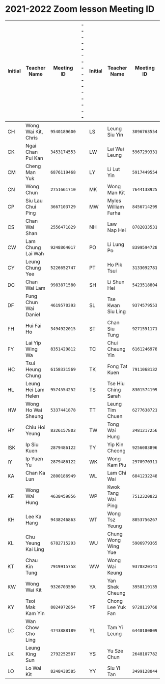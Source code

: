 # **2021-2022 Zoom lesson Meeting ID**

| Initial | Teacher Name | Meeting ID | ---------------- | Initial | Teacher Name | Meeting ID |
| ------- | ------------ | ---------- | ---------------- | ------- | ------------ | ---------- |
| CH | Wong Wai Kit, Chris   | `9540189600` |   | LS | Leung Siu Yin         | `3096763554` | 
| CK | Ngai Chan Pui Kan     | `3453174553` |   | LW | Lai Wai Leung         | `5967299331` | 
| CM | Cheng Man Yuk         | `6876119468` |   | LY | Li Lut Yin            | `5917449554` | 
| CN | Wong Chun             | `2751661710` |   | MK | Wong Man Kit          | `7644138925` | 
| CP | Siu Lau Chui Ping     | `3667103729` |   | MW | Myles William Farha   | `8456714299` | 
| CS | Chan Wai Shan         | `2556471829` |   | NH | Law Nap Hei           | `8782033531` | 
| CW | Lam Chung Lai Wah     | `9248864017` |   | PO | Li Lung Po            | `8399594728` | 
| CY | Leung Chung Yee       | `5226652747` |   | PT | Ho Pik Tsui           | `3133092781` | 
| DC | Chan Wai Lam          | `9983871580` |   | SH | Li Shun Hei           | `5423518804` | 
| DF | Fung Chun Wai Daniel  | `4619570393` |   | SL | Tse Kwan Siu Ling     | `9374579553` | 
| FH | Hui Fai Ho            | `3494922015` |   | ST | Chan Siu Tung         | `9271551171` | 
| FY | Lai Yip Wing Wa       | `8351429812` |   | TC | Chui Cheung Yin       | `6161246978` | 
| HC | Tsui Heung Chung      | `6158331569` |   | TK | Fong Tat Kuen         | `7911068132` | 
| HL | Leung Hei Lam Helen   | `9574554252` |   | TS | Tse Hiu Ching Sarah   | `8301574199` | 
| HW | Wong Ho Wai Sheung    | `5337441878` |   | TT | Leung Tim Chuen       | `6277638721` | 
| HY | Chiu Hoi Yeung        | `8326157803` |   | TW | Tong Wai Hung         | `3481217256` | 
| ISK| Ip Siu Kuen           | `2879486122` |   | TY | Yip Kin Cheong        | `9256083896` | 
| IY | Ip Yuen Yu            | `2879486122` |   | WK | Wong Kam Piu          | `2970970311` | 
| KA | Chan Ka Lun           | `2800186949` |   | WL | Lam Chi Wai           | `6841232248` | 
| KE | Wong Wai Hung         | `4638459856` |   | WP | Kwok Tang Wai Ping    | `7512320822` | 
| KH | Lee Ka Hang           | `9438246863` |   | WT | Wong Tsz Yeung        | `8053756267` | 
| KL | Chu Yeung Kai Ling    | `6782715293` |   | WU | Chung Wong Wing Yue   | `5906979365` | 
| KT | Chau Kin Tung         | `7919915758` |   | WW | Wong Wai Keung        | `9370320141` | 
| KW | Wong Wai Kit          | `9326703590` |   | YA | Yan Shek Cheung       | `3958119135` | 
| KY | Tsoi Mak Kam Yin      | `8024972854` |   | YF | Chong Lee Yuk Fan     | `9728119768` | 
| LC | Wan Chow Cho Ling     | `4743888189` |   | YL | Tam Yi Leung          | `6440180809` | 
| LK | Leung King Sun        | `2792252507` |   | YS | Yu Sze Chun           | `2648107782` | 
| LO | Lo Wai Kit            | `8248430585` |   | YY | Siu Yi Tan            | `3499128044` | 